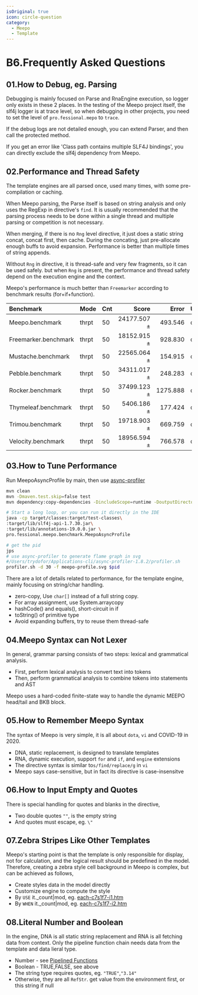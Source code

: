 ```yaml
---
isOriginal: true
icon: circle-question
category:
  - Meepo
  - Template
---
```


# B6.Frequently Asked Questions

## 01.How to Debug, eg. Parsing

Debugging is mainly focused on Parse and RnaEngine execution, so logger only exists in these 2 places.
In the testing of the Meepo project itself, the slf4j logger is at trace level, so when debugging in other projects,
you need to set the level of `pro.fessional.mepo` to `trace`.

If the debug logs are not detailed enough, you can extend Parser, and then call the protected method.

If you get an error like 'Class path contains multiple SLF4J bindings',
you can directly exclude  the slf4j dependency from Meepo.

## 02.Performance and Thread Safety

The template engines are all parsed once, used many times, with some pre-compilation or caching.

When Meepo parsing, the Parse itself is based on string analysis and only uses the RegExp
in directive's `find`. It is usually recommended that the parsing process needs to be done
within a single thread and multiple parsing or competition is not necessary.

When merging, if there is no `Rng` level directive, it just does a static string concat,
concat first, then cache. During the concating, just pre-allocate enough buffs to avoid expansion.
Performance is better than multiple times of string appends.

Without `Rng` in directive, it is thread-safe and very few fragments, so it can be used safely.
but when `Rng` is present, the performance and thread safety depend on the execution engine and the context.

Meepo's performance is much better than `Freemarker` according to benchmark results (for+if+function).

| Benchmark            | Mode  | Cnt |       Score |    Error | Units |
|:---------------------|:------|:----|------------:|---------:|:------|
| Meepo.benchmark      | thrpt | 50  | 24177.507 ± |  493.546 | ops/s |
| Freemarker.benchmark | thrpt | 50  | 18152.915 ± |  928.830 | ops/s |
| Mustache.benchmark   | thrpt | 50  | 22565.064 ± |  154.915 | ops/s |
| Pebble.benchmark     | thrpt | 50  | 34311.017 ± |  248.283 | ops/s |
| Rocker.benchmark     | thrpt | 50  | 37499.123 ± | 1275.888 | ops/s |
| Thymeleaf.benchmark  | thrpt | 50  |  5406.186 ± |  177.424 | ops/s |
| Trimou.benchmark     | thrpt | 50  | 19718.903 ± |  669.759 | ops/s |
| Velocity.benchmark   | thrpt | 50  | 18956.594 ± |  766.578 | ops/s |

## 03.How to Tune Performance

Run MeepoAsyncProfile by main, then use [async-profiler](https://github.com/async-profiler/async-profiler)

```bash
mvn clean
mvn -Dmaven.test.skip=false test
mvn dependency:copy-dependencies -DincludeScope=runtime -DoutputDirectory=target/lib

# Start a long loop, or you can run it directly in the IDE
java -cp target/classes:target/test-classes\
:target/lib/slf4j-api-1.7.30.jar\
:target/lib/annotations-19.0.0.jar \
pro.fessional.meepo.benchmark.MeepoAsyncProfile

# get the pid
jps
# use async-profiler to generate flame graph in svg
#/Users/trydofor/Applications-cli/async-profiler-1.8.2/profiler.sh
profiler.sh -d 30 -f meepo-profile.svg $pid
```

There are a lot of details related to performance, for the template engine,
mainly focusing on string/char handling.

* zero-copy, Use `char[]` instead of a full string copy.
* For array assignment, use System.arraycopy
* hashCode() and equals(), short-circuit in if
* toString() of primitive type
* Avoid expanding buffers, try to reuse them thread-safe

## 04.Meepo Syntax can Not Lexer

In general, grammar parsing consists of two steps: lexical and grammatical analysis.

* First, perform lexical analysis to convert text into tokens
* Then, perform grammatical analysis to combine tokens into statements and AST

Meepo uses a hard-coded finite-state way to handle the dynamic MEEPO head/tail and BKB block.

## 05.How to Remember Meepo Syntax

The syntax of Meepo is very simple, it is all about `dota`, `vi` and COVID-19 in 2020.

* DNA, static replacement, is designed to translate templates
* RNA, dynamic execution, support `for` and `if`, and `engine` extensions
* The directive syntax is similar to`s/find/replace/g` in `vi`
* Meepo says case-sensitive, but in fact its directive is case-insensitve

## 06.How to Input Empty and Quotes

There is special handling for quotes and blanks in the directive,

* Two double quotes `""`, is the empty string
* And quotes must escape, eg. `\"`

## 07.Zebra Stripes Like Other Templates

Meepo's starting point is that the template is only responsible for display, not for calculation,
and the logical result should be predefined in the model. Therefore, creating a zebra style cell background
in Meepo is complex, but can be achieved as follows,

* Create styles data in the model directly
* Customize engine to compute the style
* By `USE` it._count|mod, eg. [each-c7s1f7-i1.htm]
* By `WHEN` it._count|mod, eg. [each-c7s1f7-i2.htm]

## 08.Literal Number and Boolean

In the engine, DNA is all static string replacement and RNA is all fetching data from context.
Only the pipeline function chain needs data from the template and data lieral type.

* Number - see [Pipelined Functions](./b4.engine.md#pipelined-functions-chained-processing)
* Boolean - TRUE,FALSE, see above
* The string type requires quotes, eg. `"TRUE"`,`"3.14"`
* Otherwise, they are all `RefStr`. get value from the environment first, or this string if null

[each-c7s1f7-i1.htm]: https://github.com/trydofor/professional-meepo/tree/master/meepo/src/test/resources/template/each/each-c7s1f7-i1.htm
[each-c7s1f7-i2.htm]: https://github.com/trydofor/professional-meepo/tree/master/meepo/src/test/resources/template/each/each-c7s1f7-i2.htm
